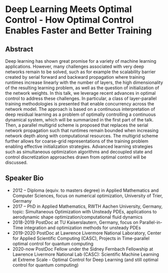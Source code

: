 # Deep Learning Meets Optimal Control - How Optimal Control Enables Faster and Better Training

## Abstract
Deep learning has shown great promise for a variety of machine learning applications. However, many 
challenges associated with very deep networks remain to be solved, such as for example the scalability 
barrier created by serial forward and backward propagation where training runtimes increase linearly 
with the number of layers, the high dimensionality of the resulting learning problem, as well as the 
question of initialization of the network weights.
In this talk, we leverage recent advances in optimal control to address these challenges. In particular, 
a class of layer-parallel training methodologies is presented that enable concurrency across the 
network model. The approach is based on a continuous interpretation of deep residual learning as a 
problem of optimally controlling a continuous dynamical system, which will be summarized in the first 
part of the talk. Then, a parallel multigrid scheme is proposed that replaces the serial network 
propagation such that runtimes remain bounded when increasing network depth along with computational 
resources. The multigrid scheme further allows for coarse-grid representations of the training 
problem enabling effective initialization strategies. Advanced learning strategies such as 
simultaneous optimization algorithms and decoupled state and control discretization approaches 
drawn from optimal control will be discussed.

## Speaker Bio
* 2012 – Diploma (equiv. to masters degree) in Applied Mathematics and Computer Sciences, focus on 
numerical optimization, University of Trier, Germany
* 2017 – PhD in Applied Mathematics, RWTH Aachen University, Germany, topic: Simultaneous 
Optimization with Unsteady PDEs, applications to aerodynamic shape optimization/computational 
fluid dynamics
* 2018-2019 PostDoc at TU Kaiserslautern, Germany, focus on Parallel-in-Time integration and 
optimization methods for unsteady PDEs
* 2019-2020 PostDoc at Lawrence Livermore National Laboratory, Center for Applied Scientific Computing 
(CASC), Projects in Time-parallel optimal control for quantum computing
* 2020-now PostDoc Fellow under the Sidney Fernbach Fellowship at Lawrence Livermore National Lab 
(CASC): Scientific Machine Learning at Extreme Scale - Optimal Control for Deep Learning (and still 
optimal control for quantum computing)

